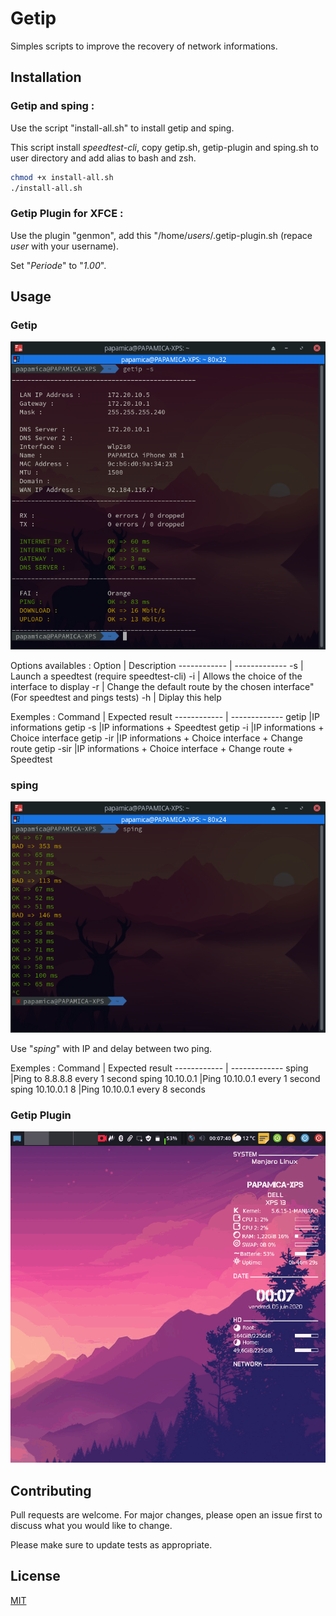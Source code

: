 # Getip
Simples scripts to improve the recovery of network informations.

## Installation

### Getip and sping :
Use the script "install-all.sh" to install getip and sping.

This script install *speedtest-cli*, copy getip.sh, getip-plugin and sping.sh to user directory and add alias to bash and zsh.


```bash
chmod +x install-all.sh
./install-all.sh
```

### Getip Plugin for XFCE :
Use the plugin "genmon", add this "/home/*users*/.getip-plugin.sh (repace *user* with your username).

Set "*Periode*" to "*1.00*".

## Usage

### Getip
![](reademe-img/getip-capture.png)

Options availables :
Option | Description
------------ | -------------
  -s | Launch a speedtest (require speedtest-cli)
  -i |     Allows the choice of the interface to display
  -r |     Change the default route by the chosen interface" (For speedtest and pings tests)
  -h |     Diplay this help

Exemples :
Command | Expected result
------------ | -------------
getip       |IP informations
getip -s    |IP informations + Speedtest
getip -i    |IP informations + Choice interface
getip -ir   |IP informations + Choice interface + Change route
getip -sir  |IP informations + Choice interface + Change route + Speedtest


### sping
![](reademe-img/sping-capture.png)

Use "*sping*" with IP and delay between two ping.

Exemples :
Command | Expected result
------------ | -------------
sping       |Ping to 8.8.8.8 every 1 second
sping 10.10.0.1    |Ping 10.10.0.1 every 1 second
sping 10.10.0.1 8    |Ping 10.10.0.1 every 8 seconds

### Getip Plugin
![](reademe-img/getip-demo.gif)


## Contributing
Pull requests are welcome. For major changes, please open an issue first to discuss what you would like to change.

Please make sure to update tests as appropriate.

## License
[MIT](https://choosealicense.com/licenses/mit/)
